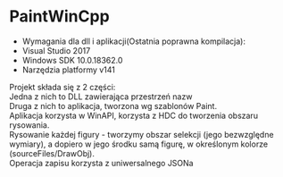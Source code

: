 # PaintWinCpp

* Wymagania dla dll i aplikacji(Ostatnia poprawna kompilacja):  
 * Visual Studio 2017  
 * Windows SDK 10.0.18362.0  
 * Narzędzia platformy v141  

Projekt składa się z 2 części:  
Jedna z nich to DLL zawierająca przestrzeń nazw  
Druga z nich to aplikacja, tworzona wg szablonów Paint.  
Aplikacja korzysta w WinAPI, korzysta z HDC do tworzenia obszaru rysowania.  
Rysowanie każdej figury - tworzymy obszar selekcji (jego bezwzględne wymiary), a dopiero w jego środku samą figurę, w określonym kolorze (sourceFiles/DrawObj).  
Operacja zapisu korzysta z uniwersalnego JSONa  
